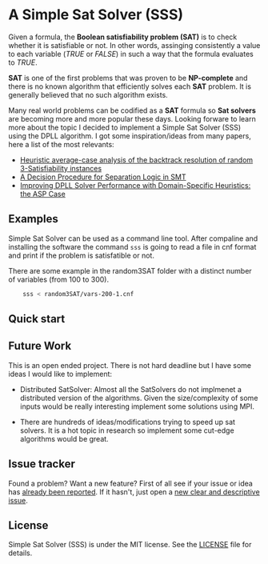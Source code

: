 # A Simple Sat Solver (SSS)

Given a formula, the **Boolean satisfiability problem (SAT)** is to check whether it is satisfiable or not. In other words, assinging
consistently a value to each variable  (*TRUE* or *FALSE*) in such a way that the formula evaluates to *TRUE*.

**SAT** is one of the first problems that was proven to be **NP-complete** and 
there is no known algorithm that efficiently solves each **SAT** problem. It is generally believed that no such algorithm exists.

Many real world problems can be codified as a **SAT** formula so **Sat solvers** are becoming more and more popular these days. Looking
forware to learn more about the topic I decided to implement a Simple Sat Solver (SSS) using the DPLL algorithm. I got some inspiration/ideas 
from many papers, here a list of the most relevants:

- [Heuristic average-case analysis of the
backtrack resolution of random 3-Satisfiability
instances](https://arxiv.org/pdf/cs/0401011.pdf)
- [A Decision Procedure for Separation Logic in SMT](https://arxiv.org/pdf/1603.06844.pdf)
- [Improving DPLL Solver Performance with
Domain-Specific Heuristics: the ASP Case](https://arxiv.org/pdf/1102.2125.pdf)


## Examples

Simple Sat Solver can be used as a command line tool. After compaline and installing the software the command `sss` is going to read
a file in cnf format and print if the problem is satisfatible or not. 

There are some example in the random3SAT folder with a distinct number of variables (from 100 to 300).

```bash
    sss < random3SAT/vars-200-1.cnf
```


## Quick start

[TODO]: Installation


## Future Work

This is an open ended project. There is not hard deadline but I have some ideas I would like to implement:

- Distributed SatSolver: Almost all the SatSolvers do not implmenet a distributed version of the algorithms. Given the size/complexity of some inputs would be really interesting implement some solutions using MPI. 

- There are hundreds of ideas/modifications trying to speed up sat solvers. It is a hot topic in research so implement some cut-edge algorithms would be great.

## Issue tracker

Found a problem? Want a new feature? First of all see if your issue or idea has [already been reported](../../issues).
If it hasn't, just open a [new clear and descriptive issue](../../issues/new).


## License

 Simple Sat Solver (SSS) is under the MIT license. See the [LICENSE](https://github.com/jomsdev/SimpleSatSolver/blob/master/LICENSE) file for details.
